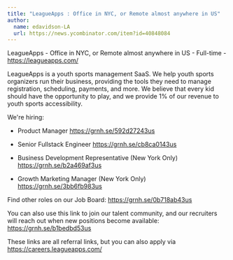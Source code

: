 ```yaml
---
title: "LeagueApps : Office in NYC, or Remote almost anywhere in US"
author:
  name: edavidson-LA
  url: https://news.ycombinator.com/item?id=40848084
---
```

LeagueApps - Office in NYC, or Remote almost anywhere in US - Full-time - <a href="https:&#x2F;&#x2F;leagueapps.com&#x2F;" rel="nofollow">https:&#x2F;&#x2F;leagueapps.com&#x2F;</a>

LeagueApps is a youth sports management SaaS. We help youth sports organizers run their business, providing the tools they need to manage registration, scheduling, payments, and more. We believe that every kid should have the opportunity to play, and we provide 1% of our revenue to youth sports accessibility.

We&#x27;re hiring:

- Product Manager <a href="https:&#x2F;&#x2F;grnh.se&#x2F;592d27243us" rel="nofollow">https:&#x2F;&#x2F;grnh.se&#x2F;592d27243us</a>

- Senior Fullstack Engineer <a href="https:&#x2F;&#x2F;grnh.se&#x2F;cb8ca0143us" rel="nofollow">https:&#x2F;&#x2F;grnh.se&#x2F;cb8ca0143us</a>

- Business Development Representative (New York Only) <a href="https:&#x2F;&#x2F;grnh.se&#x2F;b2a469af3us" rel="nofollow">https:&#x2F;&#x2F;grnh.se&#x2F;b2a469af3us</a>

- Growth Marketing Manager (New York Only) <a href="https:&#x2F;&#x2F;grnh.se&#x2F;3bb6fb983us" rel="nofollow">https:&#x2F;&#x2F;grnh.se&#x2F;3bb6fb983us</a>

Find other roles on our Job Board: <a href="https:&#x2F;&#x2F;grnh.se&#x2F;0b718ab43us" rel="nofollow">https:&#x2F;&#x2F;grnh.se&#x2F;0b718ab43us</a>

You can also use this link to join our talent community, and our recruiters will reach out when new positions become available: <a href="https:&#x2F;&#x2F;grnh.se&#x2F;b1bedbd53us" rel="nofollow">https:&#x2F;&#x2F;grnh.se&#x2F;b1bedbd53us</a>

These links are all referral links, but you can also apply via <a href="https:&#x2F;&#x2F;careers.leagueapps.com&#x2F;" rel="nofollow">https:&#x2F;&#x2F;careers.leagueapps.com&#x2F;</a>
